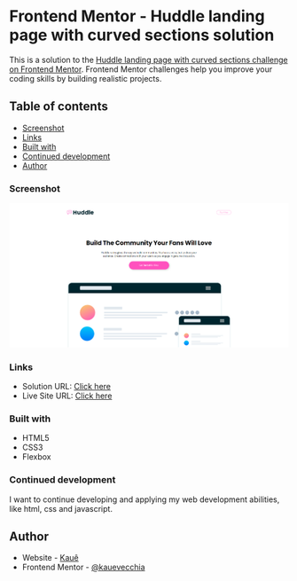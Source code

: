 # Frontend Mentor - Huddle landing page with curved sections solution

This is a solution to the [Huddle landing page with curved sections challenge on Frontend Mentor](https://www.frontendmentor.io/challenges/huddle-landing-page-with-curved-sections-5ca5ecd01e82137ec91a50f2). Frontend Mentor challenges help you improve your coding skills by building realistic projects. 

## Table of contents

  - [Screenshot](#screenshot)
  - [Links](#links)
  - [Built with](#built-with)
  - [Continued development](#continued-development)
  - [Author](#author)

### Screenshot

![](./images/huddle-landing-page.jpg)

### Links

- Solution URL: [Click here](https://github.com/kauevecchia/results-summary-component)
- Live Site URL: [Click here](https://kauevecchia.github.io/results-summary-component/)

### Built with

- HTML5
- CSS3
- Flexbox

### Continued development

I want to continue developing and applying my web development abilities, like html, css and javascript.

## Author

- Website - [Kauê](https://github.com/kauevecchia)
- Frontend Mentor - [@kauevecchia](https://www.frontendmentor.io/profile/kauevecchia)

